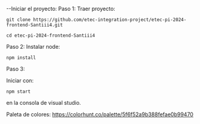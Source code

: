 --Iniciar el proyecto:
Paso 1:
Traer proyecto:
```
git clone https://github.com/etec-integration-project/etec-pi-2024-frontend-Santiii4.git
```
```
cd etec-pi-2024-frontend-Santiii4
```
Paso 2:
Instalar node:
```
npm install
```
Paso 3:

Iniciar con:
```
npm start
```
en la consola de visual studio.







Paleta de colores: https://colorhunt.co/palette/5f6f52a9b388fefae0b99470
